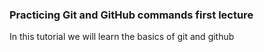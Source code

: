 ### Practicing Git and GitHub commands first lecture 
In this tutorial we will learn the basics of git and github